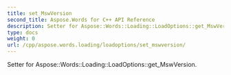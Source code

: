 ```yaml
---
title: set_MswVersion
second_title: Aspose.Words for C++ API Reference
description: Setter for Aspose::Words::Loading::LoadOptions::get_MswVersion. 
type: docs
weight: 0
url: /cpp/aspose.words.loading/loadoptions/set_mswversion/
---
```


Setter for Aspose::Words::Loading::LoadOptions::get_MswVersion. 


